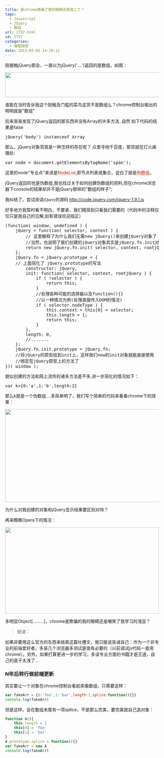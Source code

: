 ```yaml
---
title: 是chrome欺骗了我的眼睛还是我二了？
tags:
  - Javascript
  - JQuery
  - 数组
url: 1757.html
id: 1757
categories:
  - 编程随想
date: 2013-05-03 14:10:12
---
```


<p>刚接触jQuery那会，一直以为jQuery('....')返回的是数组，如图：</p><p><img src="http://ww2.sinaimg.cn/large/a74ecc4cjw1e4b1lgvqwaj20k5029mxn.jpg" width="725" height="81" style="float:none;" border="0" hspace="0" vspace="0" /><span class="span4br"></span></p><p>谁能在当时告诉我这个刚触及门槛的菜鸟这货不是数组么？chrome控制台输出的明明就是"数组"</p><p>后来渐渐发现了jQuery返回的那东西并没有Array的许多方法..自然 如下代码的结果是false</p><pre class="brush:js;toolbar:false;">jQuery('body') instanceof Array</pre><p>那么，jQuery对象究竟是一种怎样的存在呢？ 众里寻他千百度，那货就在灯火阑珊处:</p><pre class="brush:js;toolbar:false;">var node = document.getElementsByTagName('span');</pre><p>这里的node"专业点"来讲是<span style="color:#ff0000;">NodeList</span>,即节点列表或集合，说白了就是<span style="color:#ff0000;">伪数组</span>。</p><p>jQuery返回的也是伪数组,我也找过关于如何创建伪数组的资料,但在chrome浏览器下console的结果却并不是jQuery那样的"数组的样子";</p><p><span style="font-family:宋体;">我纠结了，尝试阅读jQuery的源码 </span><a href="http://code.jquery.com/jquery-1.9.1.js"></a><a href="http://code.jquery.com/jquery-1.9.1.js">http://code.jquery.com/jquery-1.9.1.js</a></p><p><a href="http://code.jquery.com/jquery-1.9.1.js"></a></p><p>好多地方我暂时看不明白，不要紧，我们精简到只看我们需要的（代码中的注释仅仅只是我自己的见解,如有错误欢迎指正）</p><pre class="brush:js;toolbar:false;">(function( window, undefined ) {
    jQuery = function( selector, context ) {
        // 这里解释了为什么我们无需new jQuery()来创建jQuery对象了
        //当然，也说明了我们创建的jQuery对象其实是jQuery.fn.init对象
        return new jQuery.fn.init( selector, context, rootjQuery );
    };
    jQuery.fn = jQuery.prototype = {
    // 上面简化了 jQuery.prototype的写法
        constructor: jQuery,
        init: function( selector, context, rootjQuery ) {
            if ( !selector ) {
                return this;
            }
            //处理各种可能的选择器以及function(){}
            //以一种情况为例(处理直接传入DOM的情况)
            if ( selector.nodeType ) {
                this.context = this[0] = selector;
                this.length = 1;
                return this;
            }
        },
        length: 0,
        //.......
    };
    jQuery.fn.init.prototype = jQuery.fn;
    //将jQuery的原型挂到init上，这样我们new的init对象就能直接使用
    //绑定在jQuery原型上的方法了
})( window );</pre><p>貌似创建的方法和网上流传的诸多方法差不多,进一步简化的情况如下：</p><pre class="brush:js;toolbar:false;">var k={0:'a',1:'b',length:2}</pre><p>那么k就是一个伪数组....多简单明了，我们写个简单的代码来看看chrome下的效果：</p><p><img src="http://ww4.sinaimg.cn/large/a74eed94jw1e4b2jwt2x4j20fo08gjsn.jpg" width="564" height="304" style="float:none;" border="0" hspace="0" vspace="0" /><span class="span4br"></span></p><p>为什么对我创建的对象和jQuery显示结果要区别对待？</p><p>再来瞧瞧Opera下的情况：</p><p><img src="http://ww3.sinaimg.cn/large/a74e55b4jw1e4b2ln1825j20e007vgmf.jpg" width="504" height="283" style="float:none;" border="0" hspace="0" vspace="0" /><span class="span4br"></span></p><p>多明显Object[.........]，chrome是欺骗的我的眼睛还是嘲笑了我学习的浅显？</p><p><span class="span4br"></span></p><blockquote><p>结语：</p></blockquote><p>如果非要用这么官方的东西来结束这篇吐槽文，我只能说告诫自己：作为一个非专业的前端爱好者，多装几个浏览器多测试是很有必要的（以前调试js代码一直用chrome）。另外，如果打算更进一步的学习，多读专业方面的书籍才是王道，自己的底子太浅了...</p>

### N年后转行做前端更新
其实要让一个对象在chrome控制台看起来像数组，只需要这样：
```javascript
var fakeArr = {0:'foo',1:'bar',length:2,splice:function(){}}
console.log(fakeArr)
```
但是这样，会在数组末尾有一项splice，不是那么完美，要完美就自己造对象：
```javascript
function A(){
	this.length = 2
	this[0] = 'foo'
	this[1] = 'bar'
}
A.prototype.splice = function(){}
var fakeArr = new A
console.log(fakeArr)
```